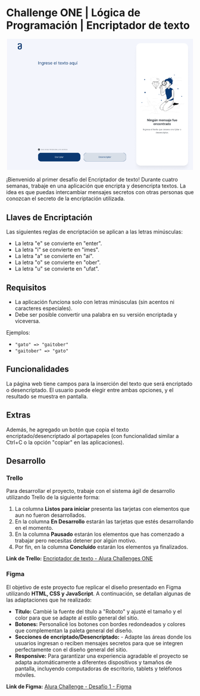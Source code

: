 # Challenge ONE | Lógica de Programación | Encriptador de texto

<p align="center">
     <img width="500" heigth="300" src="img/proyecto.png">
</p>

¡Bienvenido al primer desafío del Encriptador de texto! Durante cuatro semanas, trabaje en una aplicación que encripta y desencripta textos. La idea es que puedas intercambiar mensajes secretos con otras personas que conozcan el secreto de la encriptación utilizada.


## Llaves de Encriptación

Las siguientes reglas de encriptación se aplican a las letras minúsculas:

- La letra "e" se convierte en "enter".
- La letra "i" se convierte en "imes".
- La letra "a" se convierte en "ai".
- La letra "o" se convierte en "ober".
- La letra "u" se convierte en "ufat".


## Requisitos

- La aplicación funciona solo con letras minúsculas (sin acentos ni caracteres especiales).
- Debe ser posible convertir una palabra en su versión encriptada y viceversa.

Ejemplos:
- `"gato" => "gaitober"`
- `"gaitober" => "gato"`


## Funcionalidades

La página web tiene campos para la inserción del texto que será encriptado o desencriptado. El usuario puede elegir entre ambas opciones, y el resultado se muestra en pantalla.


## Extras

Además, he agregado un botón que copia el texto encriptado/desencriptado al portapapeles (con funcionalidad similar a Ctrl+C o la opción "copiar" en las aplicaciones).


## Desarrollo

### Trello
Para desarrollar el proyecto, trabaje con el sistema ágil de desarrollo utilizando Trello de la siguiente forma:

1. La columna **Listos para iniciar** presenta las tarjetas con elementos que aun no fueron desarrollados.
2. En la columna **En Desarrollo** estarán las tarjetas que estés desarrollando en el momento.
3. En la columna **Pausado** estarán los elementos que has comenzado a trabajar pero necesitas detener por algún motivo.
4. Por fin, en la columna **Concluido** estarán los elementos ya finalizados.

**Link de Trello:** [Encriptador de texto - Alura Challenges ONE](https://trello.com/b/WTdfcewC/encriptador-de-texto-alura-challenges-oracle-one)


### Figma

El objetivo de este proyecto fue replicar el diseño presentado en Figma utilizando **HTML, CSS y JavaScript**. A continuación, se detallan algunas de las adaptaciones que he realizado:

- **Título:** Cambié la fuente del título a "Roboto" y ajusté el tamaño y el color para que se adapte al estilo general del sitio.
- **Botones:** Personalicé los botones con bordes redondeados y colores que complementan la paleta general del diseño.
- **Secciones de encriptado/Desencriptado:** - Adapte las áreas donde los usuarios ingresan o reciben mensajes secretos para que se integren perfectamente con el diseño general del sitio.
- **Responsive:** Para garantizar una experiencia agradable el proyecto se adapta automáticamente a diferentes dispositivos y tamaños de pantalla, incluyendo computadoras de escritorio, tablets y teléfonos móviles.

**Link de Figma:** [Alura Challenge - Desafío 1 - Figma](https://www.figma.com/design/trP3p5nEh7XUyB3n2bomjP/Alura-Challenge---Desaf%C3%ADo-1---L%C3%B3gica?node-id=2-72&t=lkrkW6N5V1jTo3gj-0) 